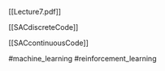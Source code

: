 [[Lecture7.pdf]]

[[SACdiscreteCode]]

[[SACcontinuousCode]]

#machine_learning #reinforcement_learning 